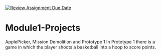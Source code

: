 [![Review Assignment Due Date](https://classroom.github.com/assets/deadline-readme-button-24ddc0f5d75046c5622901739e7c5dd533143b0c8e959d652212380cedb1ea36.svg)](https://classroom.github.com/a/o-3OZDLo)
# Module1-Projects
 ApplePicker, Mission Demolition and Prototype 1
In Prototype 1 there is a game in which the player shoots a basketball into a hoop to score points.
